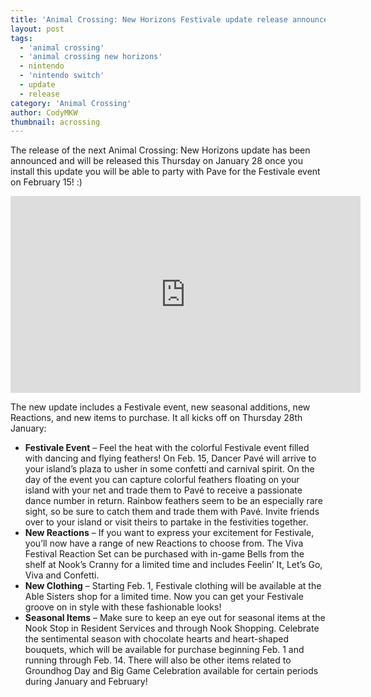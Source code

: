 ```yaml
---
title: 'Animal Crossing: New Horizons Festivale update release announced'
layout: post
tags:
  - 'animal crossing'
  - 'animal crossing new horizons'
  - nintendo
  - 'nintendo switch'
  - update
  - release
category: 'Animal Crossing'
author: CodyMKW
thumbnail: acrossing
---
```

The release of the next Animal Crossing: New Horizons update has been announced and will be released this Thursday on January 28 once you install this update you will be able to party with Pave for the Festivale event on February 15! :)
<center><iframe width="560" height="315" src="https://www.youtube.com/embed/Ck57sOYq7YI" frameborder="0" allow="accelerometer; autoplay; clipboard-write; encrypted-media; gyroscope; picture-in-picture" allowfullscreen></iframe></center>

The new update includes a Festivale event, new seasonal additions, new Reactions, and new items to purchase. It all kicks off on Thursday 28th January:
- **Festivale Event** – Feel the heat with the colorful Festivale event filled with dancing and flying feathers! On Feb. 15, Dancer Pavé will arrive to your island’s plaza to usher in some confetti and carnival spirit. On the day of the event you can capture colorful feathers floating on your island with your net and trade them to Pavé to receive a passionate dance number in return. Rainbow feathers seem to be an especially rare sight, so be sure to catch them and trade them with Pavé. Invite friends over to your island or visit theirs to partake in the festivities together.
- **New Reactions** – If you want to express your excitement for Festivale, you’ll now have a range of new Reactions to choose from. The Viva Festival Reaction Set can be purchased with in-game Bells from the shelf at Nook’s Cranny for a limited time and includes Feelin’ It, Let’s Go, Viva and Confetti.
- **New Clothing** – Starting Feb. 1, Festivale clothing will be available at the Able Sisters shop for a limited time. Now you can get your Festivale groove on in style with these fashionable looks!
- **Seasonal Items** – Make sure to keep an eye out for seasonal items at the Nook Stop in Resident Services and through Nook Shopping. Celebrate the sentimental season with chocolate hearts and heart-shaped bouquets, which will be available for purchase beginning Feb. 1 and running through Feb. 14. There will also be other items related to Groundhog Day and Big Game Celebration available for certain periods during January and February!
